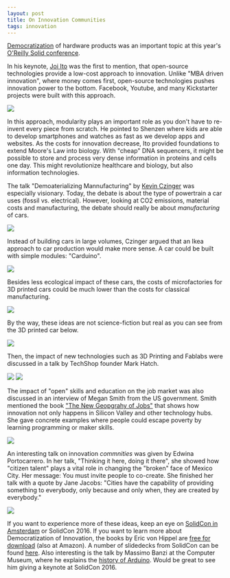 ```yaml
---
layout: post
title: On Innovation Communities
tags: innovation
---
```

[Democratization](https://en.wikipedia.org/wiki/Democratization) of hardware products was an important topic at this year's [O'Reilly Solid conference](http://solidcon.com/).

In his keynote, [Joi Ito](https://twitter.com/joi) was the first to mention, that open-source technologies provide a low-cost approach to innovation. Unlike "MBA driven innovation", where money comes first, open-source technologies pushes innovation power to the bottom. Facebook, Youtube, and many Kickstarter projects were built with this approach.

<img src="/static/images/jo_ito.png" />

In this approach, modularity plays an important role as you don't have to re-invent every piece from scratch. He pointed to Shenzen where kids are able to develop smartphones and watches as fast as we develop apps and websites. As the costs for innovation decrease, Ito provided foundations to extend Moore's Law into biology. With "cheap" DNA sequencers, it might be possible to store and process very dense information in proteins and cells one day. This might revolutionize healthcare and biology, but also information technologies.

The talk "Demoaterializing Mannufacturing" by [Kevin Czinger](https://twitter.com/czingerkevin) was especially visionary. Today, the debate is about the type of powertrain a car uses (fossil vs. electrical). However, looking at CO2 emissions, material costs and manufacturing, the debate should really be about *manufacturing* of cars. 

<img src="/static/images/fuel_costs.png" />

Instead of building cars in large volumes, Czinger argued that an Ikea approach to car production would make more sense. A car could be built with simple modules: "Carduino".

<img src="/static/images/carduino.png" />

Besides less ecological impact of these cars, the costs of microfactories for 3D printed cars could be much lower than the costs for classical manufacturing.

<img src="/static/images/capital_light.png" />

By the way, these ideas are not science-fiction but real as you can see from the 3D printed car below.

<img src="/static/images/carduino_car.png" />



Then, the impact of new technologies such as 3D Printing and Fablabs were discussed in a talk by TechShop founder Mark Hatch. 

<img src="/static/images/maker_movment_2.png" />

<img src="/static/images/maker_movement.png" />

The impact of "open" skills and education on the job market was also discussed in an interview of Megan Smith from the US government. Smith mentioned the book ["The New Geopgrahy of Jobs"](http://www.amazon.com/The-Geography-Jobs-Enrico-Moretti/dp/0544028058) that shows how innovation not only happens in Silicon Valley and other technology hubs. She gave concrete examples where people could escape poverty by learning programming or maker skills.

<img src="/static/images/geo_jobs.png" />

An interesting talk on innovation *commnities* was given by Edwina Portocarrero. In her talk, "Thinking it here, doing it there", she showed how "citizen talent" plays a vital role in changing the "broken" face of Mexico City. Her message: You must invite people to co-create. She finished her talk with a quote by Jane Jacobs: "Cities have the capability of providing something to everybody, only because and only when, they are created by everybody."

<img src="/static/images/playgrounds_talk.png" />

If you want to experience more of these ideas, keep an eye on [SolidCon in Amsterdam](http://solidcon.com/internet-of-things-eu-2015) or SolidCon 2016. If you want to learn more about Democratization of Innovation, the books by Eric von Hippel are [free for download](http://evhippel.mit.edu/books/) (also at Amazon). A number of slidedecks from SolidCon can be found [here](http://solidcon.com/slides). Also interesting is the talk by Massimo Banzi at the Computer Museum, where he explains the [history of Arduino](https://blog.arduino.cc/2015/06/16/watch-massimo-presentation-at-computer-history-museum/). Would be great to see him giving a keynote at SolidCon 2016. 




